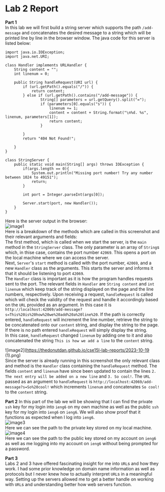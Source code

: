 # Lab 2 Report  

**Part 1**  
In this lab we will first build a string server which supports the path `/add-message` and concatenates the desired message to a string which will be printed line by line in the browser window. The java code for this server is listed below:  

```
import java.io.IOException;
import java.net.URI;

class Handler implements URLHandler {
    String content = "";
    int linenum = 0;

    public String handleRequest(URI url) {
        if (url.getPath().equals("/")) {
            return content;
        } else if (url.getPath().contains("/add-message")) {
                String[] parameters = url.getQuery().split("=");
                if (parameters[0].equals("s")) {
                    linenum += 1;
                    content = content + String.format("\n%d. %s", linenum, parameters[1]);
                    return content;
                }
            
        }       
        return "404 Not Found!";
        
    }
}

class StringServer {
    public static void main(String[] args) throws IOException {
        if(args.length == 0){
            System.out.println("Missing port number! Try any number between 1024 to 49151");
            return;
        }

        int port = Integer.parseInt(args[0]);

        Server.start(port, new Handler());
    }
}

```

Here is the server output in the browser:  
![image1](https://thedonutdan.github.io/cse15l-lab-reports/2023-10-19.png)  
Here is a breakdown of the methods which are called in this screenshot and their relevant arguments and fields:  
The first method, which is called when we start the server, is the `main` method in the `StringServer` class. The only parameter is an array of `String`s which, in thise case, contains the port number `42069`. This opens a port on the local machine where we can access the server.  
Next, `Server`'s `start` method is called with the port number, `42069`, and a new `Handler` class as the arguments. This starts the server and informs it that it should be listening to port `42069`.     
The `Handler` class is important as it is how the program handles requests sent to the port. The relevant fields in `Handler` are `String content` and `int linenum` which keep track of the string displayed on the page and the line numbers, respectively. Upon receiving a request, `handleRequest` is called which will check the validity of the request and handle it accordingly based on the `URL` provided as an argument. In this case it is `http://localhost:42069/add-message?s=This%20is%20how%20we%20add%20a%20line%20`. If the path is correctly entered, `handleRequest` will increment the line number, retrieve the string to be concatenated onto our `content` string, and display the string to the page. If there is no path entered `handleRequest` will simply display the string.  
In this case, `handleRequest` changed `linenum` by adding one to it and also concatenated the string `This is how we add a line` to the `content` string.  


![image2](https://thedonutdan.github.io/cse15l-lab-reports/2023-10-19 (1).png)  
Since the server is already running in this screenshot the only relevant class and method is the `Handler` class containing the `handleRequest` method. The fields `content` and `linenum` have since been updated to contain the lines `2. The next entry will be added on a new line` and `3. So cool!`. The `URL` passed as an argument to `handleRequest` is `http://localhost:42069/add-message?s=So%20cool!` which increments `linenum` and concatenates `So cool!` to the `content` string.

**Part 2**
In this part of the lab we will be showing that I can find the private `ssh` key for my login into `ieng6` on my own machine as well as the public `ssh` key for my login into `ieng6` on `ieng6`. We will also show proof that it functions as expected when I log into `ieng6`.  
![image3](https://thedonutdan.github.io/cse15l-lab-reports/rsapriv.png)  
Here we can see the path to the private key stored on my local machine.     
![image4](https://thedonutdan.github.io/case15l-lab-reports/rsapub.png)  
Here we can see the path to the public key stored on my account on `ieng6` as well as me logging into my account on `ieng6` without being prompted for a password.  

**Part 3**  
Labs 2 and 3 have offered fascinating insight for me into `URL`s and how they work. I had some prior knowledge on domain name information as well as protocols but I never knew how to actually interpret `URL`s in a meaningful way. Setting up the servers allowed me to get a better handle on working with `URL`s and understanding better how web servers function.

